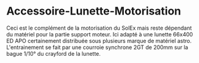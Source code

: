 # Accessoire-Lunette-Motorisation
Ceci est le complément de la motorisation du SolEx mais reste dépendant du matériel pour la partie support moteur. Ici adapté à une lunette 66x400 ED APO certainement distribuée sous plusieurs marque de matériel astro.
L'entrainement se fait par une courroie synchrone 2GT de 200mm sur la bague 1/10° du crayford de la lunette.
